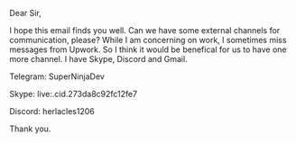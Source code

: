 Dear Sir,
 
I hope this email finds you well. Can we have some external channels for communication, please?
While I am concerning on work, I sometimes miss messages from Upwork.
So I think it would be benefical for us to have one more channel.
I have Skype, Discord and Gmail.

Telegram: SuperNinjaDev

Skype: live:.cid.273da8c92fc12fe7

Discord: herlacles1206


Thank you.

